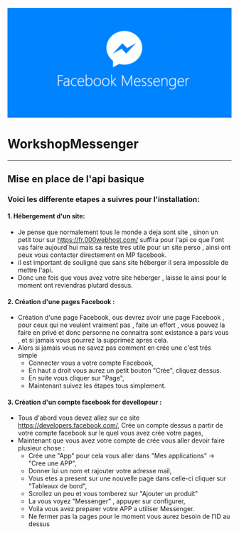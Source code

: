 ![messenger](https://github.com/Oliver-Vandevelde/WorkshopMessenger/blob/master/image/facebook-messenger.png)
# WorkshopMessenger
---
## Mise en place de l'api basique
### Voici les differente etapes a suivres pour l'installation:
#### 1. Hébergement d'un site:
- Je pense que normalement tous le monde a deja sont site , sinon un petit tour sur https://fr.000webhost.com/ suffira pour l'api ce que l'ont vas faire aujourd'hui mais sa reste tres utile pour un site perso , ainsi ont peux vous contacter directement en MP facebook.
- il est important de souligné que sans site héberger il sera impossible de mettre l'api.
- Donc une fois que vous avez votre site héberger , laisse le ainsi pour le moment ont reviendras plutard dessus.
#### 2. Création d'une pages Facebook :
- Création d'une page Facebook, ous devrez avoir une page Facebook , pour ceux qui ne veulent vraiment pas , faite un effort , vous pouvez la faire en privé et donc personne ne connaitra sont existance a pars vous , et si jamais vous pourrez la supprimez apres cela.
- Alors si jamais vous ne savez pas comment en crée une c'est trés simple 
   * Connecter vous a votre compte Facebook,
   * En haut a droit vous aurez un petit bouton "Crée", cliquez dessus.
   * En suite vous cliquer sur "Page",
   * Maintenant suivez les étapes tous simplement.
   
#### 3. Création d'un compte facebook for devellopeur :
- Tous d'abord vous devez allez sur ce site https://developers.facebook.com/, Crée un compte dessus a partir de votre compte facebook sur le quel vous avez crée votre pages,
- Maintenant que vous avez votre compte de crée vous aller devoir faire plusieur chose :
  * Crée une "App" pour cela vous aller dans "Mes applications" -> "Cree une APP",
  * Donner lui un nom et rajouter votre adresse mail,
  * Vous etes a present sur une nouvelle page dans celle-ci cliquer sur "Tableaux de bord", 
  * Scrollez un peu et vous tomberez sur "Ajouter un produit"
  * La vous voyez "Messenger" , appuyer sur configurer,
  * Voila vous avez preparer votre APP a utiliser Messenger.
  * Ne fermer pas la pages pour le moment vous aurez besoin de l'ID au dessus

